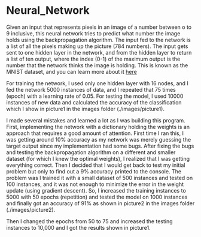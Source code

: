 # Neural_Network

Given an input that represents pixels in an image of a number between o to 9 inclusive, this neural network tries to predict what number the image holds using the backpropagation algorithm. The input fed to the network is a list of all the pixels making up the picture (784 numbers). The input gets sent to one hidden layer in the network, and from the hidden layer to return a list of ten output, where the index (0-1) of the maximum output is the number that the network thinks the image is holding.
This is known as the MNIST dataset, and you can learn more about it <a href = "http://yann.lecun.com/exdb/mnist/">here</a>

For training the network, I used only one hidden layer with 16 nodes, and I fed the network 5000 instances of data, and I repeated that 75 times (epoch) with a learning rate of 0.05. For testing the model, I used 10000 instances of new data and calculated the accuracy of the classification which I show in picture1 in the images folder (./images/picture1). 
 
I made several mistakes and learned a lot as I was building this program. First, implementing the network with a dictionary holding the weights is an approach that requires a good amount of attention. First time I ran this, I was getting around 10% accuracy as my network was merely guessing the target output since my implementation had some bugs. After fixing the bugs and testing the backpropagation algorithm on a different and smaller dataset (for which I knew the optimal weights), I realized that I was getting everything correct. Then I decided that I would get back to test my initial problem but only to find out a 9% accuracy printed to the console. The problem was I trained it with a small dataset of 500 instances and tested on 100 instances, and it was not enough to minimize the error in the weight update (using gradient descent). So, I increased the training instances to 5000 with 50 epochs (repetition) and tested the model on 1000 instances and finally got an accuracy of 91% as shown in picture2 in the images folder (./images/picture2). 
 
Then I changed the epochs from 50 to 75 and increased the testing instances to 10,000 and I got the results shown in picture1.
